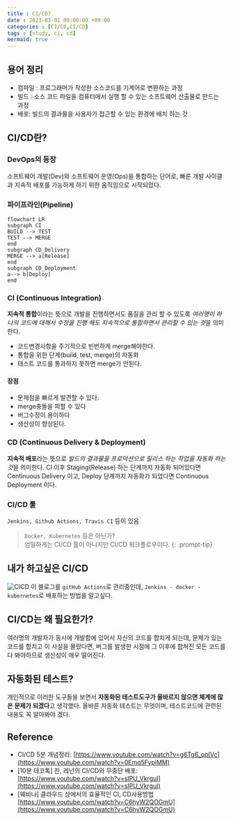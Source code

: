```yaml
---
title : CI/CD?
date : 2023-03-01 00:00:00 +09:00
categories : [CI/CD,CI/CD]
tags : [study, ci, cd] 
mermaid: true
---
```




## 용어 정리
- 컴파일 : 프로그래머가 작성한 소스코드를 기계어로 변환하는 과정
- 빌드 : 소스 코드 파일을 컴퓨터에서 실행 할 수 있는 소프트웨어 산출물로 만드는 과정
- 배포: 빌드의 결과물을 사용자가 접근할 수 있는 환경에 배치 하는 것



## CI/CD란?

### DevOps의 등장
소프트웨어 개발(Dev)와 소프트웨어 운영(Ops)을 통합하는 단어로, 빠른 개발 사이클과 지속적 배포를 가능하게 하기 위한 움직임으로 시작되었다.

### 파이프라인(Pipeline)
```mermaid
flowchart LR
subgraph CI
BUILD --> TEST
TEST --> MERGE
end
subgraph CD_Delivery
MERGE --> a[Release]
end
subgraph CD_Deployment
a--> b[Deploy]
end
```

### CI (Continuous Integration)

**지속적 통합**이라는 뜻으로 개발을 진행하면서도 품질을 관리 할 수 있도록 *여러명이 하나의 코드에 대해서 수정을 진행 해도 지속적으로 통합하면서 관리할 수 있는 것*을 의미한다.

- 코드변경사항을 주기적으로 빈번하게 merge해야한다.
- 통합을 위한 단계(build, test, merge)의 자동화
- 테스트 코드를 통과하지 못하면 merge가 안된다.

#### 장점
- 문제점을 빠르게 발견할 수 있다.
- merge충돌을 피할 수 있다
- 버그수정이 용이하다
- 생산성이 향상된다.


### CD (Continuous Delivery & Deployment)
**지속적 배포**라는 뜻으로 *빌드의 결과물을 프로덕션으로 릴리스 하는 작업을 자동화 하는 것*을 의미한다. CI 이후 Staging(Release) 하는 단계까지 자동화 되어있다면 Continuous Delivery 이고, Deploy 단계까지 자동화가 되었다면 Continuous Deployment 이다.

### CI/CD 툴
```Jenkins, Github Actions, Travis CI``` 등이 있음

> ```Docker, Kubernetes``` 등은 아닌가?  
엄밀하게는 CI/CD 툴이 아니지만 CI/CD 워크플로우이다.
{: .prompt-tip}

## 내가 하고싶은 CI/CD

![CICD](/assets/img/cicd.png)
이 블로그를 ```gitHub Actions```로 관리중인데, ```Jenkins - docker - kubernetes```로 배포하는 방법을 알고싶다.

## CI/CD는 왜 필요한가?
여러명의 개발자가 동시에 개발함에 있어서 자신의 코드를 합치게 되는데, 문제가 있는 코드를 합치고 이 사실을 몰랐다면, 버그를 발생한 시점에 그 이후에 합쳐진 모든 코드를 다 봐야하므로 생산성이 매우 떨어진다.


## 자동화된 테스트?
개인적으로 이러한 도구들을 보면서 **자동화된 테스트도구가 올바르지 않으면 체계에 많은 문제가 되겠다**고 생각했다. 올바른 자동화 테스트는 무엇이며, 테스트코드에 관련된 내용도 꼭 알아봐야 겠다.

## Reference

- CI/CD 5분 개념정리: [https://www.youtube.com/watch?v=g6Tg6_qpIVc](https://www.youtube.com/watch?v=0Emq5FypiMM)
- [10분 테코톡] 찬, 레넌의 CI/CD와 무중단 배포: [https://www.youtube.com/watch?v=sIPU_VkrguI](https://www.youtube.com/watch?v=sIPU_VkrguI)
- [웨비나] 클라우드 상에서의 효율적인 CI, CD사용방법[https://www.youtube.com/watch?v=C6hyW2QOGmU](https://www.youtube.com/watch?v=C6hyW2QOGmU)
